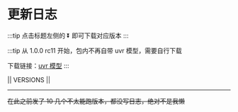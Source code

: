 # 更新日志

:::tip
点击标题左侧的 ⏬ 即可下载对应版本
:::

:::tip
从 1.0.0 rc11 开始，包内不再自带 uvr 模型，需要自行下载

下载链接：[uvr 模型](https://www.123pan.com/s/BEzKjv-h7qqv.html)
:::


|| VERSIONS ||

---

~~在此之前发了 10 几个不太能跑版本，都没写日志，绝对不是我懒~~


